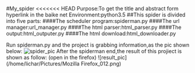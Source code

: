 #My_spider
<<<<<<< HEAD
Purpose:To get the title and abstract form  hyperlink in the baike net
Environment:python3.5
##This spider is divided into five parts:
####The scheduler program:spiderman.py
####The url manager:url_manager.py
####The html parser:html_parser.py
####The output:html_outputer.py
####The html download:html_downloader.py

Run spiderman.py and the project is grabbing information,as the pic shown below:
![spider_pic](/home/lichar/Pictures/pachong0.png)
After the spiderman end,the result of this projiect is shown as follow:
(open in the firefox)
![result_pic](/home/lichar/Pictures/Mozilla Firefox_012.png)


